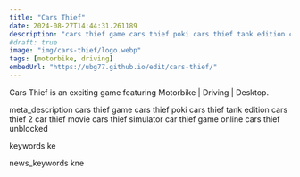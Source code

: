 ```yaml
---
title: "Cars Thief"
date: 2024-08-27T14:44:31.261189
description: "cars thief game cars thief poki cars thief tank edition cars thief 2 car thief movie cars thief simulator car thief game online cars thief unblocked"
#draft: true
image: "img/cars-thief/logo.webp"
tags: [motorbike, driving]
embedUrl: "https://ubg77.github.io/edit/cars-thief/"
---
```


Cars Thief is an exciting game featuring Motorbike | Driving | Desktop.

meta_description
cars thief game cars thief poki cars thief tank edition cars thief 2 car thief movie cars thief simulator car thief game online cars thief unblocked


keywords
ke


news_keywords
kne
